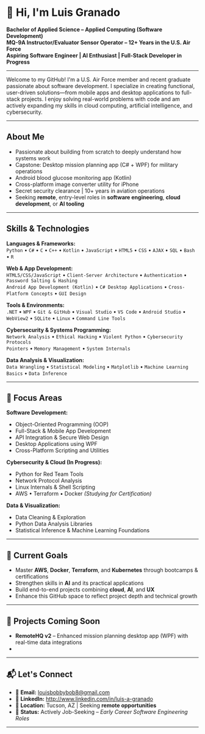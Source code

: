 # 👋 Hi, I'm Luis Granado

**Bachelor of Applied Science – Applied Computing (Software Development)**  
**MQ-9A Instructor/Evaluator Sensor Operator – 12+ Years in the U.S. Air Force**  
**Aspiring Software Engineer | AI Enthusiast | Full-Stack Developer in Progress**

---

Welcome to my GitHub! I'm a U.S. Air Force member and recent graduate passionate about software development. I specialize in creating functional, user-driven solutions—from mobile apps and desktop applications to full-stack projects. I enjoy solving real-world problems with code and am actively expanding my skills in cloud computing, artificial intelligence, and cybersecurity.

---

## About Me

- Passionate about building from scratch to deeply understand how systems work  
- Capstone: Desktop mission planning app (C# + WPF) for military operations  
- Android blood glucose monitoring app (Kotlin)  
- Cross-platform image converter utility for iPhone  
- Secret security clearance | 10+ years in aviation operations  
- Seeking **remote**, entry-level roles in **software engineering**, **cloud development**, or **AI tooling**

---

## Skills & Technologies

**Languages & Frameworks:**  
`Python` • `C#` • `C` • `C++` • `Kotlin` • `JavaScript` • `HTML5` • `CSS` • `AJAX` • `SQL` • `Bash` • `R`

**Web & App Development:**  
`HTML5/CSS/JavaScript` • `Client-Server Architecture` • `Authentication` • `Password Salting & Hashing`  
`Android App Development (Kotlin)` • `C# Desktop Applications` • `Cross-Platform Concepts` • `GUI Design`

**Tools & Environments:**  
`.NET` • `WPF` • `Git & GitHub` • `Visual Studio` • `VS Code` • `Android Studio` • `WebView2` • `SQLite` • `Linux` • `Command Line Tools`

**Cybersecurity & Systems Programming:**  
`Network Analysis` • `Ethical Hacking` • `Violent Python` • `Cybersecurity Protocols`  
`Pointers` • `Memory Management` • `System Internals`

**Data Analysis & Visualization:**  
`Data Wrangling` • `Statistical Modeling` • `Matplotlib` • `Machine Learning Basics` • `Data Inference`

---

## 🎯 Focus Areas

**Software Development:**  
- Object-Oriented Programming (OOP)  
- Full-Stack & Mobile App Development  
- API Integration & Secure Web Design  
- Desktop Applications using WPF  
- Cross-Platform Scripting and Utilities

**Cybersecurity & Cloud (In Progress):**  
- Python for Red Team Tools  
- Network Protocol Analysis  
- Linux Internals & Shell Scripting  
- AWS • Terraform • Docker *(Studying for Certification)*

**Data & Visualization:**  
- Data Cleaning & Exploration  
- Python Data Analysis Libraries  
- Statistical Inference & Machine Learning Foundations

---

## 📌 Current Goals

- Master **AWS**, **Docker**, **Terraform**, and **Kubernetes** through bootcamps & certifications  
- Strengthen skills in **AI** and its practical applications  
- Build end-to-end projects combining **cloud**, **AI**, and **UX**  
- Enhance this GitHub space to reflect project depth and technical growth

---

## 🚀 Projects Coming Soon

- **RemoteHQ v2** – Enhanced mission planning desktop app (WPF) with real-time data integrations  
- 

---

## 📬 Let's Connect

- 📧 **Email:** louisbobbybob8@gmail.com  
- 💼 **LinkedIn:** http://www.linkedin.com/in/luis-a-granado
- 📍 **Location:** Tucson, AZ | Seeking **remote opportunities**  
- 📣 **Status:** Actively Job-Seeking – *Early Career Software Engineering Roles*

---
